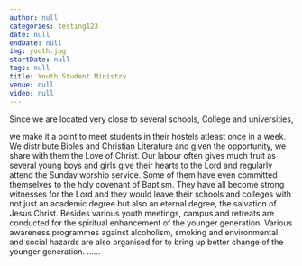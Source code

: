 ```yaml
---
author: null
categories: testing123
date: null
endDate: null
img: youth.jpg
startDate: null
tags: null
title: Youth Student Ministry
venue: null
video: null
---
```


Since we are located very close to several schools, College and universities,  
<!--more-->
   we make it a point to meet students in their hostels atleast once in a week. We distribute Bibles and Christian Literature and given the opportunity, we share with them the Love of Christ. Our labour often gives much fruit as several young boys and girls give their hearts to the Lord and regularly attend the Sunday worship service. Some of them have even committed themselves to the holy covenant of Baptism. They have all become strong witnesses for the Lord and they would leave their schools and colleges with not just an academic degree but also an eternal degree, the salvation of Jesus Christ. Besides various youth meetings, campus and retreats are conducted for the spiritual enhancement of the younger generation. Various awareness programmes against alcoholism, smoking and environmental and social hazards are also organised for to bring up better change of the younger generation. 
......